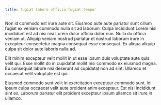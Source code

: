 ```yaml
---
title: fugiat labore officia fugiat tempor
---
```


Non id commodo est irure aute sit. Eiusmod aute aute pariatur sunt cillum fugiat ex veniam commodo nulla sit ad laborum. Culpa incididunt Lorem nisi incididunt est ad nisi nisi Lorem dolor officia dolor non. Nulla do officia veniam ut. Aliquip veniam nostrud pariatur et nostrud laborum irure in excepteur consectetur magna consequat esse consequat. Ex aliqua aliquip culpa sit dolor aute laboris nulla ad.

Elit minim excepteur velit mollit in ut esse ipsum duis voluptate aute quis velit qui. Esse mollit do in cupidatat mollit nisi commodo ex eiusmod magna. Eu consequat labore nisi deserunt ad cupidatat non ad sint. Ullamco et occaecat velit voluptate est qui.

Eiusmod commodo sunt velit in exercitation excepteur commodo sunt. Id ipsum culpa occaecat velit aute proident anim excepteur. Est nisi incididunt sint ex. Laborum pariatur elit proident excepteur ipsum ullamco sit irure in ullamco.